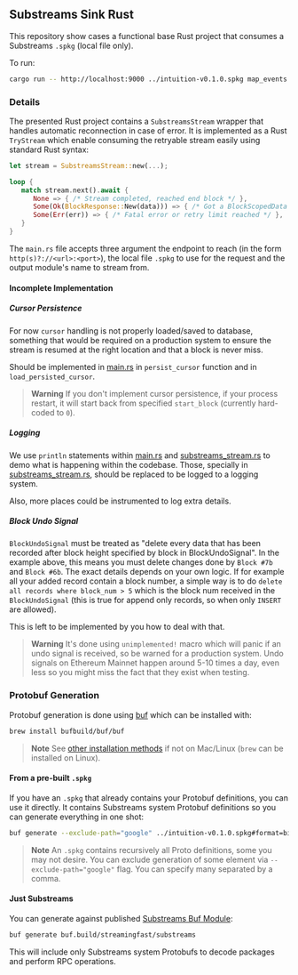 ## Substreams Sink Rust

This repository show cases a functional base Rust project that consumes a Substreams `.spkg` (local file only).

To run:

```bash
cargo run -- http://localhost:9000 ../intuition-v0.1.0.spkg map_events
```

### Details

The presented Rust project contains a `SubstreamsStream` wrapper that handles automatic reconnection in case of error. It is implemented as a Rust `TryStream` which enable consuming the retryable stream easily using standard Rust syntax:

```rust
let stream = SubstreamsStream::new(...);

loop {
   match stream.next().await {
      None => { /* Stream completed, reached end block */ },
      Some(Ok(BlockResponse::New(data))) => { /* Got a BlockScopedData message */ },
      Some(Err(err)) => { /* Fatal error or retry limit reached */ },
   }
}
```

The `main.rs` file accepts three argument the endpoint to reach (in the form `http(s)?://<url>:<port>`), the local file `.spkg` to use for the request and the output module's name to stream from.

#### Incomplete Implementation

##### Cursor Persistence

For now `cursor` handling is not properly loaded/saved to database, something that would be required on a production system to ensure the stream is resumed at the right location and that a block is never miss.

Should be implemented in [main.rs](./src/main.rs) in `persist_cursor` function and in `load_persisted_cursor`.

> **Warning** If you don't implement cursor persistence, if your process restart, it will start back from specified `start_block` (currently hard-coded to `0`).

##### Logging

We use `println` statements within [main.rs](./src/main.rs) and [substreams_stream.rs](./src/substreams_stream.rs) to demo what is happening within the codebase. Those, specially in [substreams_stream.rs](./src/substreams_stream.rs), should be replaced to be logged to a logging system.

Also, more places could be instrumented to log extra details.

##### Block Undo Signal

`BlockUndoSignal` must be treated as "delete every data that has been recorded after block height specified by block in BlockUndoSignal". In the example above, this means you must delete changes done by `Block #7b` and `Block #6b`. The exact details depends on your own logic. If for example all your added record contain a block number, a simple way is to do `delete all records where block_num > 5` which is the block num received in the `BlockUndoSignal` (this is true for append only records, so when only `INSERT` are allowed).

This is left to be implemented by you how to deal with that.

> **Warning** It's done using `unimplemented!` macro which will panic if an undo signal is received, so be warned for a production system. Undo signals on Ethereum Mainnet happen around 5-10 times a day, even less so you might miss the fact that they exist when testing.

### Protobuf Generation

Protobuf generation is done using [buf](https://buf.build/) which can be installed with:

```bash
brew install bufbuild/buf/buf
```

> **Note** See [other installation methods](https://buf.build/docs/installation/) if not on Mac/Linux (`brew` can be installed on Linux).

#### From a pre-built `.spkg`

If you have an `.spkg` that already contains your Protobuf definitions, you can use it directly. It contains Substreams system Protobuf definitions so you can generate everything in one shot:

```bash
buf generate --exclude-path="google" ../intuition-v0.1.0.spkg#format=bin
```

> **Note** An `.spkg` contains recursively all Proto definitions, some you may not desire. You can exclude generation of some element via `--exclude-path="google"` flag. You can specify many separated by a comma.

#### Just Substreams

You can generate against published [Substreams Buf Module](https://buf.build/streamingfast/substreams):

```bash
buf generate buf.build/streamingfast/substreams
```

This will include only Substreams system Protobufs to decode packages and perform RPC operations.
